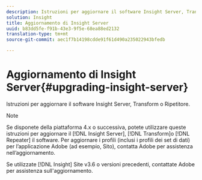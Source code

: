 ```yaml
---
description: Istruzioni per aggiornare il software Insight Server, Transform o Ripetitore.
solution: Insight
title: Aggiornamento di Insight Server
uuid: b83dd5fe-f91b-43e3-9f5e-68ea88ed2132
translation-type: tm+mt
source-git-commit: aec1f7b14198cdde91f61d490a235022943bfedb

---
```



# Aggiornamento di Insight Server{#upgrading-insight-server}

Istruzioni per aggiornare il software Insight Server, Transform o Ripetitore.

>[!NOTE]
>
>Se disponete della piattaforma 4.x o successiva, potete utilizzare queste istruzioni per aggiornare il [!DNL Insight Server], [!DNL Transform]o [!DNL Repeater] il software. Per aggiornare i profili (inclusi i profili dei set di dati) per l’applicazione Adobe (ad esempio, Sito), contatta Adobe per assistenza nell’aggiornamento.

Se utilizzate [!DNL Insight] Site v3.6 o versioni precedenti, contattate Adobe per assistenza sull&#39;aggiornamento.
